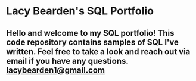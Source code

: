 # Lacy Bearden's SQL Portfolio

## Hello and welcome to my SQL portfolio! This code repository contains samples of SQL I've written. Feel free to take a look and reach out via email if you have any questions. lacybearden1@gmail.com

